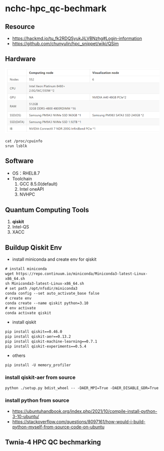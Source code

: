 # nchc-hpc_qc-bechmark
## Resource
- https://hackmd.io/tu_fk2RDQSyukJiLVBNzhg#Login-information
- https://github.com/chunyulin/hpc_snippet/wiki/QSim

## Hardware
![alt text](figure/orm67ua2.png)
```
cat /proc/cpuinfo
srun lsblk
```

## Software
- OS：RHEL8.7
- Toolchain
  1. GCC 8.5.0(default)
  2. Intel oneAPI
  3. NVHPC

## Quantum Computing Tools
1. **qiskit**
2. Intel-QS
3. XACC

## Buildup Qiskit Env
- install miniconda and create env for qiskit
```
# install miniconda
wget https://repo.continuum.io/miniconda/Miniconda3-latest-Linux-x86_64.sh
sh Miniconda3-latest-Linux-x86_64.sh
# set path /opt/nfsdir/miniconda3
conda config --set auto_activate_base false
# create env
conda create --name qiskit python=3.10
# env activate
conda activate qiskit
```
- install qiskit
```
pip install qiskit==0.46.0
pip install qiskit-aer==0.13.2
pip install qiskit-machine-learning==0.7.1
pip install qiskit-experiments==0.5.4
```
- others
```
pip install -U memory_profiler
```
### install qiskit-aer from source
```
python ./setup.py bdist_wheel -- -DAER_MPI=True -DAER_DISABLE_GDR=True
```
### install python from source
- https://ubuntuhandbook.org/index.php/2021/10/compile-install-python-3-10-ubuntu/
- https://stackoverflow.com/questions/8097161/how-would-i-build-python-myself-from-source-code-on-ubuntu


## Twnia-4 HPC QC bechmarking

